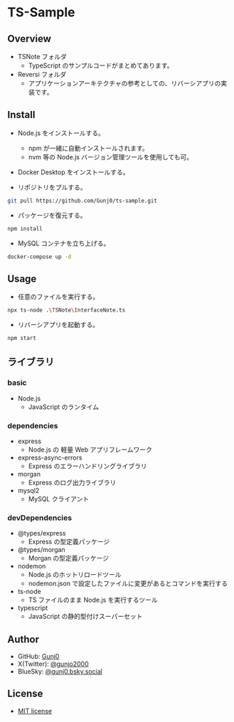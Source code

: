 # TS-Sample

## Overview

- TSNote フォルダ
  - TypeScript のサンプルコードがまとめてあります。
- Reversi フォルダ
  - アプリケーションアーキテクチャの参考としての、リバーシアプリの実装です。

## Install

- Node.js をインストールする。

  - npm が一緒に自動インストールされます。
  - nvm 等の Node.js バージョン管理ツールを使用しても可。

- Docker Desktop をインストールする。

- リポジトリをプルする。

```bash
git pull https://github.com/Gunj0/ts-sample.git
```

- パッケージを復元する。

```bash
npm install
```

- MySQL コンテナを立ち上げる。

```bash
docker-compose up -d
```

## Usage

- 任意のファイルを実行する。

```bash
npx ts-node .\TSNote\InterfaceNote.ts
```

- リバーシアプリを起動する。

```bash
npm start
```

## ライブラリ

### basic

- Node.js
  - JavaScript のランタイム

### dependencies

- express
  - Node.js の 軽量 Web アプリフレームワーク
- express-async-errors
  - Express のエラーハンドリングライブラリ
- morgan
  - Express のログ出力ライブラリ
- mysql2
  - MySQL クライアント

### devDependencies

- @types/express
  - Express の型定義パッケージ
- @types/morgan
  - Morgan の型定義パッケージ
- nodemon
  - Node.js のホットリロードツール
  - nodemon.json で設定したファイルに変更があるとコマンドを実行する
- ts-node
  - TS ファイルのまま Node.js を実行するツール
- typescript
  - JavaScript の静的型付けスーパーセット

## Author

- GitHub: [Gunj0](https://github.com/Gunj0)
- X(Twitter): [@gunjo2000](https://twitter.com/gunjo2000)
- BlueSky: [@gunj0.bsky.social](https://bsky.app/profile/gunj0.bsky.social)

## License

- [MIT license](https://en.wikipedia.org/wiki/MIT_License)

